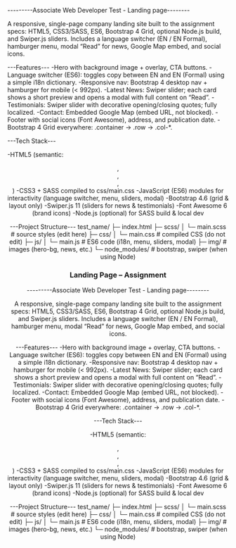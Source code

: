 ---------Associate Web Developer Test  - Landing page--------

A responsive, single-page company landing site built to the assignment specs:
HTML5, CSS3/SASS, ES6, Bootstrap 4 Grid, optional Node.js build, and Swiper.js sliders.
Includes a language switcher (EN / EN Formal), hamburger menu, modal “Read” for news, Google Map embed, and social icons.

---Features---
-Hero with background image + overlay, CTA buttons.
-Language switcher (ES6): toggles copy between EN and EN (Formal) using a simple i18n dictionary.
-Responsive nav: Bootstrap 4 desktop nav + hamburger for mobile (< 992px).
-Latest News: Swiper slider; each card shows a short preview and opens a modal with full content on “Read”.
-Testimonials: Swiper slider with decorative opening/closing quotes; fully localized.
-Contact: Embedded Google Map (embed URL, not blocked).
-Footer with social icons (Font Awesome), address, and publication date.
-Bootstrap 4 Grid everywhere: .container → .row → .col-*.

---Tech Stack---

-HTML5 (semantic: <header>, <nav>, <section>, <footer>)
-CSS3 + SASS compiled to css/main.css
-JavaScript (ES6) modules for interactivity (language switcher, menu, sliders, modal)
-Bootstrap 4.6 (grid & layout only)
-Swiper.js 11 (sliders for news & testimonials)
-Font Awesome 6 (brand icons)
-Node.js (optional) for SASS build & local dev

---Project Structure---
test_name/
├─ index.html
├─ scss/
│  └─ main.scss           # source styles (edit here)
├─ css/
│  └─ main.css            # compiled CSS (do not edit)
├─ js/
│  └─ main.js             # ES6 code (i18n, menu, sliders, modal)
├─ img/                   # images (hero-bg, news, etc.)
└─ node_modules/          # bootstrap, swiper (when using Node)
# Landing Page – Assignment

---------Associate Web Developer Test  - Landing page--------

A responsive, single-page company landing site built to the assignment specs:
HTML5, CSS3/SASS, ES6, Bootstrap 4 Grid, optional Node.js build, and Swiper.js sliders.
Includes a language switcher (EN / EN Formal), hamburger menu, modal “Read” for news, Google Map embed, and social icons.

---Features---
-Hero with background image + overlay, CTA buttons.
-Language switcher (ES6): toggles copy between EN and EN (Formal) using a simple i18n dictionary.
-Responsive nav: Bootstrap 4 desktop nav + hamburger for mobile (< 992px).
-Latest News: Swiper slider; each card shows a short preview and opens a modal with full content on “Read”.
-Testimonials: Swiper slider with decorative opening/closing quotes; fully localized.
-Contact: Embedded Google Map (embed URL, not blocked).
-Footer with social icons (Font Awesome), address, and publication date.
-Bootstrap 4 Grid everywhere: .container → .row → .col-*.

---Tech Stack---

-HTML5 (semantic: <header>, <nav>, <section>, <footer>)
-CSS3 + SASS compiled to css/main.css
-JavaScript (ES6) modules for interactivity (language switcher, menu, sliders, modal)
-Bootstrap 4.6 (grid & layout only)
-Swiper.js 11 (sliders for news & testimonials)
-Font Awesome 6 (brand icons)
-Node.js (optional) for SASS build & local dev

---Project Structure---
test_name/
├─ index.html
├─ scss/
│  └─ main.scss           # source styles (edit here)
├─ css/
│  └─ main.css            # compiled CSS (do not edit)
├─ js/
│  └─ main.js             # ES6 code (i18n, menu, sliders, modal)
├─ img/                   # images (hero-bg, news, etc.)
└─ node_modules/          # bootstrap, swiper (when using Node)

